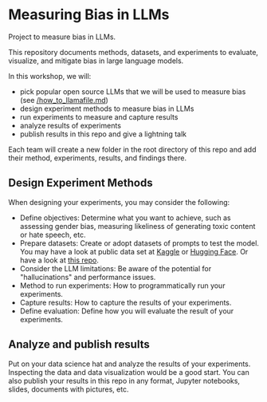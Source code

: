# Measuring Bias in LLMs

Project to measure bias in LLMs.

This repository documents methods, datasets, and experiments to evaluate, visualize, and mitigate bias in large language models.

In this workshop, we will:

- pick popular open source LLMs that we will be used to measure bias (see [/how_to_llamafile.md](/how_to_llamafile.md))
- design experiment methods to measure bias in LLMs
- run experiments to measure and capture results
- analyze results of experiments
- publish results in this repo and give a lightning talk

Each team will create a new folder in the root directory of this repo and add their method, experiments, results, and findings there.

## Design Experiment Methods

When designing your experiments, you may consider the following:

- Define objectives: Determine what you want to achieve, such as assessing gender bias, measuring likeliness of generating toxic content or hate speech, etc.
- Prepare datasets: Create or adopt datasets of prompts to test the model. You may have a look at public data set at [Kaggle](https://www.kaggle.com/datasets) or [Hugging Face](https://huggingface.co/datasets). Or have a look at [this repo](https://github.com/leobeeson/llm_benchmarks).
- Consider the LLM limitations: Be aware of the potential for "hallucinations" and performance issues.
- Method to run experiments: How to programmatically run your experiments.
- Capture results: How to capture the results of your experiments.
- Define evaluation: Define how you will evaluate the result of your experiments.

## Analyze and publish results

Put on your data science hat and analyze the results of your experiments. Inspecting the data and data visualization would be a good start. You can also publish your results in this repo in any format, Jupyter notebooks, slides, documents with pictures, etc.

